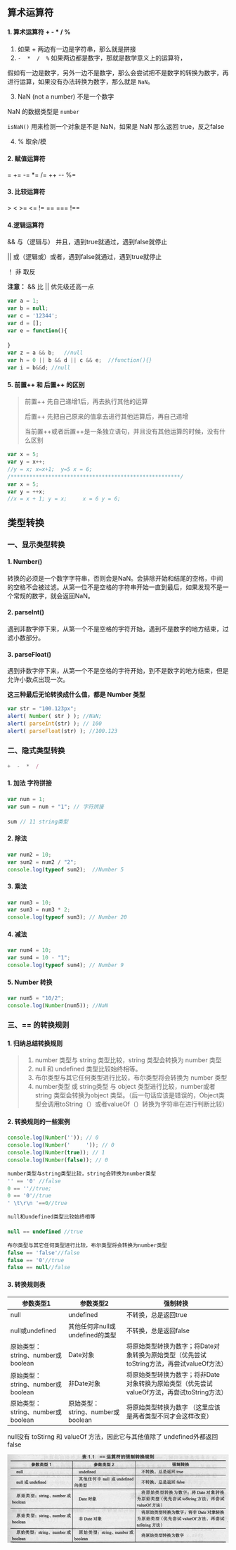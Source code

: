 ## 算术运算符

#### 1. 算术运算符 + - * /  %

1. 如果 + 两边有一边是字符串，那么就是拼接
2. `-  *  /  %` 如果两边都是数字，那就是数学意义上的运算符，

假如有一边是数字，另外一边不是数字，那么会尝试把不是数字的转换为数字，再进行运算，如果没有办法转换为数字，那么就是 `NaN`。

3.  NaN (not a number) 不是一个数字

NaN 的数据类型是 `number`

`isNaN()` 用来检测一个对象是不是 NaN，如果是 NaN 那么返回 true，反之false

4. % 取余/模



#### 2. 赋值运算符

=    +=     -=     *=     /=    ++    --    %=



#### 3. 比较运算符

\>     <    >=    <=    !=    ==    ===    !==



#### 4.逻辑运算符

&&	与（逻辑与） 并且，遇到true就通过，遇到false就停止

|| 	或（逻辑或）或者，遇到false就通过，遇到true就停止

！	非  取反



**注意：** && 比 || 优先级还高一点

```js
var a = 1; 
var b = null;
var c = '12344';
var d = [];
var e = function(){

}
var z = a && b;   //null
var h = 0 || b && d || c && e;  //function(){}
var i = b&&d; //null
```



#### 5. 前置++ 和 后置++ 的区别

>前置++  先自己递增1后，再去执行其他的运算
>
>后置++  先把自己原来的值拿去进行其他运算后，再自己递增
>
>当前置++或者后置++是一条独立语句，并且没有其他运算的时候，没有什么区别



```js
var x = 5;
var y = x++;
//y = x; x=x+1;  y=5 x = 6;
/******************************************************/
var x = 5;
var y = ++x;
//x = x + 1; y = x; 	x = 6 y = 6;
```





## 类型转换

### 一、显示类型转换

#### 1. Number()

转换的必须是一个数字字符串，否则会是NaN。会排除开始和结尾的空格，中间的空格不会被过滤。从第一位不是空格的字符串开始一直到最后，如果发现不是一个常规的数字，就会返回NaN。



#### 2. parseInt()

遇到非数字停下来，从第一个不是空格的字符开始，遇到不是数字的地方结束，过滤小数部分。



#### 3. parseFloat()

遇到非数字停下来，从第一个不是空格的字符开始，到不是数字的地方结束，但是允许小数点出现一次。



**这三种最后无论转换成什么值，都是 Number 类型**

```js
var str = "100.123px";
alert( Number( str ) ); //NaN;
alert( parseInt(str) ); // 100
alert( parseFloat(str) ); //100.123
```





### 二、隐式类型转换

```js
+  -  *  /
```

#### 1. 加法 字符拼接

```js
var num = 1;
var sum = num + "1"; // 字符拼接

sum // 11 string类型
```



#### 2. 除法

```js
var num2 = 10;
var sum2 = num2 / "2";
console.log(typeof sum2);  //Number 5
```



#### 3. 乘法

```js
var num3 = 10;
var sum3 = num3 * 2;
console.log(typeof sum3); // Number 20
```



#### 4. 减法

```js
var num4 = 10;
var sum4 = 10 - "1";
console.log(typeof sum4); // Number 9
```



#### 5. Number 转换

```js
var num5 = "10/2";
console.log(Number(num5)); //NaN
```





### 三、== 的转换规则

#### 1. 归纳总结转换规则

> 1. number 类型与 string 类型比较，string 类型会转换为 number 类型
> 2. null 和 undefined 类型比较始终相等。
> 3. 布尔类型与其它任何类型进行比较，布尔类型将会转换为 number 类型
> 4. number类型 或 string类型 与 object 类型进行比较，number或者 string 类型会转换为object 类型。（后一句话应该是错误的，Object类型会调用toString（）或者valueOf（）转换为字符串在进行判断比较）



#### 2. 转换规则的一些案例

```js
console.log(Number('')); // 0
console.log(Number('     ')); // 0
console.log(Number(true)); // 1
console.log(Number(false)); // 0
```



```js
number类型与string类型比较，string会转换为number类型
'' == '0' //false
0 == ''//true;
0 == '0'//true
' \t\r\n '==0//true
```



```js
null和undefined类型比较始终相等

null == undefined //true
```



```js
布尔类型与其它任何类型进行比较，布尔类型将会转换为number类型
false == 'false'//false
false == '0'//true
false == null//false
```



#### 3. 转换规则表

| 参数类型1                         | 参数类型2                         | 强制转换                                                     |
| --------------------------------- | --------------------------------- | ------------------------------------------------------------ |
| null                              | undefined                         | 不转换，总是返回true                                         |
| null或undefined                   | 其他任何非null或undefined的类型   | 不转换，总是返回false                                        |
| 原始类型：string、number或boolean | Date对象                          | 将原始类型转换为数字；将Date对象转换为原始类型（优先尝试toString方法，再尝试valueOf方法） |
| 原始类型：string、number或boolean | 非Date对象                        | 将原始类型转换为数字；将非Date对象转换为原始类型（优先尝试valueOf方法，再尝试toString方法） |
| 原始类型：string、number或boolean | 原始类型：string、number或boolean | 将原始类型转换为数字 （这里应该是两者类型不同才会这样改变）  |

null没有 toStirng 和 valueOf 方法，因此它与其他值除了 undefined外都返回 false



![1](img/1.png)